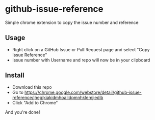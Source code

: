 # github-issue-reference

Simple chrome extension to copy the issue number and reference

## Usage
* Right click on a GitHub Issue or Pull Request page and select "Copy Issue Reference"
* Issue number with Username and repo will now be in your clipboard

## Install
* Download this repo
* Go to https://chrome.google.com/webstore/detail/github-issue-reference/jhegjkiakidmhoaildpmnhklemjiedib
* Click "Add to Chrome"

And you're done!
